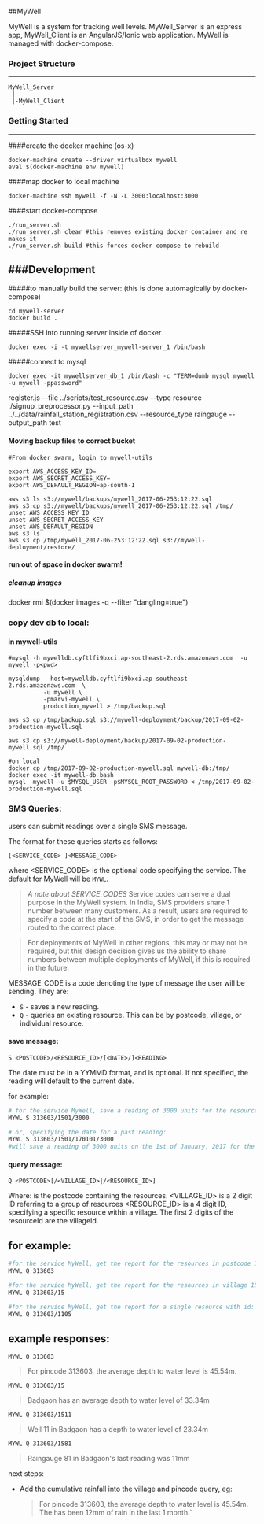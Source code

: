 ##MyWell

MyWell is a system for tracking well levels. MyWell_Server is an express app, MyWell_Client is an AngularJS/Ionic web application.
MyWell is managed with docker-compose.

### Project Structure
---

```
MyWell_Server
 |
 |-MyWell_Client

```

### Getting Started
---
####create the docker machine (os-x)
```
docker-machine create --driver virtualbox mywell
eval $(docker-machine env mywell)
```

####map docker to local machine
```
docker-machine ssh mywell -f -N -L 3000:localhost:3000
```

####start docker-compose
```
./run_server.sh
./run_server.sh clear #this removes existing docker container and re makes it
./run_server.sh build #this forces docker-compose to rebuild
```

###Development
---

#####to manually build the server: (this is done automagically by docker-compose)
```
cd mywell-server
docker build .
```

#####SSH into running server inside of docker
```
docker exec -i -t mywellserver_mywell-server_1 /bin/bash
```

#####connect to mysql
```
docker exec -it mywellserver_db_1 /bin/bash -c "TERM=dumb mysql mywell -u mywell -ppassword"
```




register.js --file ../scripts/test_resource.csv --type resource
./signup_preprocessor.py --input_path ../../data/rainfall_station_registration.csv  --resource_type raingauge --output_path test



#### Moving backup files to correct bucket
```
#From docker swarm, login to mywell-utils

export AWS_ACCESS_KEY_ID=
export AWS_SECRET_ACCESS_KEY=
export AWS_DEFAULT_REGION=ap-south-1

aws s3 ls s3://mywell/backups/mywell_2017-06-253:12:22.sql
aws s3 cp s3://mywell/backups/mywell_2017-06-253:12:22.sql /tmp/
unset AWS_ACCESS_KEY_ID
unset AWS_SECRET_ACCESS_KEY
unset AWS_DEFAULT_REGION
aws s3 ls
aws s3 cp /tmp/mywell_2017-06-253:12:22.sql s3://mywell-deployment/restore/
```



#### run out of space in docker swarm!

##### cleanup images
docker rmi $(docker images -q --filter "dangling=true")



### copy dev db to local:

#### in mywell-utils
```
#mysql -h mywelldb.cyftlfi9bxci.ap-southeast-2.rds.amazonaws.com  -u mywell -p<pwd>

mysqldump --host=mywelldb.cyftlfi9bxci.ap-southeast-2.rds.amazonaws.com  \
          -u mywell \
          -pmarvi-mywell \
          production_mywell > /tmp/backup.sql

aws s3 cp /tmp/backup.sql s3://mywell-deployment/backup/2017-09-02-production-mywell.sql

aws s3 cp s3://mywell-deployment/backup/2017-09-02-production-mywell.sql /tmp/

#on local
docker cp /tmp/2017-09-02-production-mywell.sql mywell-db:/tmp/
docker exec -it mywell-db bash
mysql  mywell -u $MYSQL_USER -p$MYSQL_ROOT_PASSWORD < /tmp/2017-09-02-production-mywell.sql
```


### SMS Queries:


users can submit readings over a single SMS message.

The format for these queries starts as follows:
```
[<SERVICE_CODE> ]<MESSAGE_CODE>
```
where <SERVICE_CODE> is the optional code specifying the service. The default for MyWell will be `MYWL`.

>*A note about SERVICE_CODES*
Service codes can serve a dual purpose in the MyWell system. In India, SMS providers share 1 number between many customers. As a result, users are required to specify a code at the start of the SMS, in order to get the message routed to the correct place.

>For deployments of MyWell in other regions, this may or may not be required, but this design decision gives us the ability to share numbers between multiple deployments of MyWell, if this is required in the future.


MESSAGE_CODE is a code denoting the type of message the user will be sending. They are:

- `S` - saves a new reading.
- `Q` - queries an existing resource. This can be by postcode, village, or individual resource.

#### save message:

```
S <POSTCODE>/<RESOURCE_ID>/[<DATE>/]<READING>
```

The date must be in a YYMMD format, and is optional. If not specified, the reading will default to the current date.

for example:
```bash
# for the service MyWell, save a reading of 3000 units for the resource 1501 in postcode 313603
MYWL S 313603/1501/3000

# or, specifying the date for a past reading:
MYWL S 313603/1501/170101/3000
#will save a reading of 3000 units on the 1st of January, 2017 for the resource 1501 in postcode 313603
```

#### query message:

```
Q <POSTCODE>[/<VILLAGE_ID>|/<RESOURCE_ID>]
```

Where:
<POSTCODE> is the postcode containing the resources.
<VILLAGE_ID> is a 2 digit ID referring to a group of resources
<RESOURCE_ID> is a 4 digit ID, specifying a specific resource within a village. The first 2 digits of the resourceId are the villageId.


## for example:
``` bash
#for the service MyWell, get the report for the resources in postcode 313603
MYWL Q 313603

#for the service MyWell, get the report for the resources in village 15 in postcode 313603
MYWL Q 313603/15

#for the service MyWell, get the report for a single resource with id: 1105 in postcode 313603
MYWL Q 313603/1105
```


## example responses:
`MYWL Q 313603`
>For pincode 313603, the average depth to water level is 45.54m.

`MYWL Q 313603/15`
>Badgaon has an average depth to water level of 33.34m

`MYWL Q 313603/1511`
>Well 11 in Badgaon has a depth to water level of 23.34m

`MYWL Q 313603/1581`
>Raingauge 81 in Badgaon's last reading was 11mm

next steps:
- Add the cumulative rainfall into the village and pincode query, eg:
  >For pincode 313603, the average depth to water level is 45.54m. The has been 12mm of rain in the last 1 month.`
